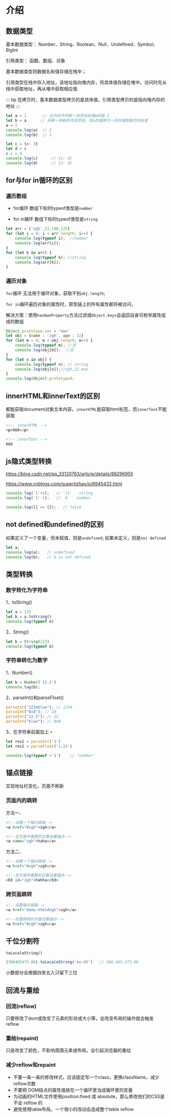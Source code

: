 # 介绍

## 数据类型

基本数据类型： Number、String、Boolean、Null、Undefined、Symbol、BigInt

引用类型： 函数、数组、对象

基本数据类型将数据名和值存储在栈中；

引用类型在栈中存入地址，该地址指向堆内存，将具体值存储在堆中。访问时先从栈中获取地址，再从堆中获取相应值

::: tip
在拷贝时，基本数据类型拷贝的是具体值，引用类型拷贝的是指向堆内存的地址
:::

```js
let a = 1       // 在内存中开辟一块空间存储a的值 1
let b = a      // 开辟一块新的内存空间，将a的值拷贝一份存储到新的内存里
a = 2
console.log(a)  // 2
console.log(b)  // 1

let c = {x: 3}
let d = c
c.x = 4
console.log(c)      // {x: 4}
console.log(d)      // {x: 4}
```

## for与for in循环的区别

### 遍历数组

+ for循环 数组下标的typeof类型是`number`

+ for in循环 数组下标的typeof类型是`string`

```js
let arr = ['zgh',22,180,125]
for (let i = 0; i < arr.length; i++) {
    console.log(typeof i);  //number
    console.log(arr[i]);
}
for (let k in arr) {
    console.log(typeof k); //string
    console.log(arr[k]);
}
```

### 遍历对象

`for`循环 无法用于循环对象，获取不到`obj.length`;

`for in`循环遍历对象的属性时，原型链上的所有属性都将被访问，

解决方案：使用`hasOwnProperty`方法过滤或`Object.keys`会返回自身可枚举属性组成的数组

```js
Object.prototype.sex = 'man'
let obj = {name : 'zgh', age : 22}
for (let m = 0; m < obj.length; m++) {
    console.log(typeof m); //空
    console.log(obj[m]);  //空
}
for (let n in obj) {
    console.log(typeof n); // string
    console.log(obj[n]);//zgh,22,man
}
console.log(Object.prototype);
```

## innerHTML和innerText的区别

都能获取document对象文本内容，`innerHTML`能获取html标签，而`innerText`不能获取

```html
<!-- innerHTML -->
<p>666</p>

<!-- innerText -->
666
```

## js隐式类型转换

<https://blog.csdn.net/qq_33120763/article/details/88296955>

<https://www.cnblogs.com/superlizhao/p/8945432.html>

```js
console.log('1'+1);   // '11'   string
console.log('1'-1);   //  0    number

console.log([] == []);   // false
```

## not defined和undefined的区别

如果定义了一个变量，但未赋值，则是`undefined`; 如果未定义，则是`not defined`

```js
let a;
console.log(a);   // undefined
console.log(b);   // b is not defined
```

## 类型转换

### 数字转化为字符串

1、toString()

```js
let a = 123
let b = a.toString()
console.log(typeof b)
```

2、String()

```js
let b = String(123)
console.log(typeof b)
```

### 字符串转化为数字

1、Number()

```js
let b = Number('12.3')
console.log(b);
```

2、parseInt()和parseFloat()

```js
parseInt("1234blue"); // 1234
parseInt("0xA"); // 10
parseInt("22.5"); // 22
parseInt("blue"); // NaN
```

3、在字符串前面加上 `+`

```js
let res1 = parseInt('1')
let res2 = parseFloat('1.23')

console.log(typeof +'1')    // "number"
```

## 锚点链接

实现地址栏变化，页面不刷新

### 页面内的跳转

方法一、

```html
<!--设置一个锚点链接-->
<a href="#zgh">zgh</a>

<!--在页面中需要的位置设置锚点-->
<a name="zgh">haha</a>
```

方法二、

```html
<!--设置一个锚点链接-->
<a href="#zgh">zgh</a>

<!--在页面中需要的位置设置锚点-->
<h3 id="zgh">hahha</h3>
```

### 跨页面跳转

```html
<!--设置锚点链接-->
<a href="demo.html#zgh">zgh</a>

<!--在要跳转的页面设置锚点-->
<a href="#zgh">zgh</a>
```

## 千位分割符

`toLocaleString()`

```js
(386485473.88).toLocaleString('en-US')   // 386,485,473.88
```

小数部分会根据四舍五入只留下三位

## 回流与重绘

### 回流(reflow)

只要修改了dom或改变了元素的形状或大小等，会改变布局的操作就会触发reflow

### 重绘(repaint)

只是改变了颜色，不影响周围元素或布局，会引起浏览器的重绘

### 减少reflow和repaint

+ 不要一条一条的修改样式，应该固定写一个class，更换className，减少reflow次数
+ 不要把 DOM结点的属性值放在一个循环里当成循环里的变量
+ 为动画的HTML文件使用position:fixed 或 absolute，那么修改他们的CSS是不会 reflow 的
+ 避免使用table布局，一个很小的改动会造成整个table reflow
